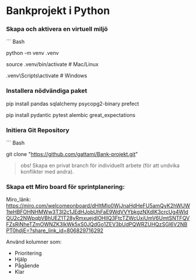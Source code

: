 # Bankprojekt i Python
### Skapa och aktivera en virtuell miljö

´´´
Bash

python -m venv .venv 

source .venv/bin/activate # Mac/Linux

.venv\Scripts\activate # Windows

###  Installera nödvändiga paket

pip install pandas sqlalchemy psycopg2-binary prefect

pip install pydantic pytest alembic great_expectations

###  Initiera Git Repository

´´´
Bash

git clone "https://github.com/gattami/Bank-projekt.git"

> obs! Skapa en privat branch för individuellt arbete (för att undvika konflikter med andra).

### Skapa ett Miro board för sprintplanering:
Miro_länk: https://miro.com/welcomeonboard/dHltMlo0WjJnaHdHeFU5amQyK2hWUW1teHBFOHNHMWw3T3I2c1JEdHJobUhFaE9WdVVYbkgzNXdIK3crcUg4WldQU2c2NWpqbVBhUEZ1T28yRmxuejdlOHllQ3FtcTZWcUxiUmV6UmtSNTFQVFZsRjNheTZmOWNZK3lkWk5xS0JQdGo1ZEV3bUdPQWRZUHQzSGl6V2NBPT0hdjE=?share_link_id=806829716292

Använd kolumner som:
- Prioritering
- Hjälp
- Pågående
- Klar